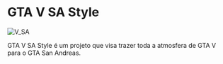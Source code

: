 # GTA V SA Style
![V_SA](https://github.com/Vice-Modding/GTA-V-SA-Style/assets/133685928/b229ab57-f02f-452b-bd7a-d3887a0fb8dc)

GTA V SA Style é um projeto que visa trazer toda a atmosfera de GTA V para o GTA San Andreas.
